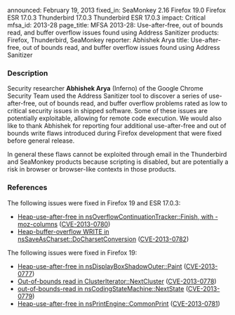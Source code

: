 announced: February 19, 2013
fixed_in: SeaMonkey 2.16
          Firefox 19.0
          Firefox ESR 17.0.3
          Thunderbird 17.0.3
          Thunderbird ESR 17.0.3
impact: Critical
mfsa_id: 2013-28
page_title: MFSA 2013-28: Use-after-free, out of bounds read, and buffer overflow issues found using Address Sanitizer
products: Firefox, Thunderbird, SeaMonkey
reporter: Abhishek Arya
title: Use-after-free, out of bounds read, and buffer overflow issues found using Address Sanitizer

<h3>Description</h3>

<p>Security researcher <strong>Abhishek Arya</strong> (Inferno) of the Google
Chrome Security Team used the Address Sanitizer tool to discover a series of
use-after-free, out of bounds read, and buffer overflow problems rated as low to
critical security issues in shipped software. Some of these issues are
potentially exploitable, allowing for remote code execution. We would also like
to thank Abhishek for reporting four additional use-after-free and out of bounds
write flaws introduced during Firefox development that were fixed before general
release. 
</p>

<p class="note">In general these flaws cannot be exploited through email in the
Thunderbird and SeaMonkey products because scripting is disabled, but are
potentially a risk in browser or browser-like contexts in those products.</p>


<h3>References</h3>

<p>The following issues were fixed in Firefox 19 and ESR 17.0.3:</p>

<ul>
  <li><a href="https://bugzilla.mozilla.org/show_bug.cgi?id=812893">
      Heap-use-after-free in nsOverflowContinuationTracker::Finish, with
-moz-columns</a> (<a href="http://cve.mitre.org/cgi-bin/cvename.cgi?name=CVE-2013-0780" class="ex-ref">CVE-2013-0780</a>)</li>
  <li><a href="https://bugzilla.mozilla.org/show_bug.cgi?id=827070">
      Heap-buffer-overflow WRITE in nsSaveAsCharset::DoCharsetConversion</a> (<a href="http://cve.mitre.org/cgi-bin/cvename.cgi?name=CVE-2013-0782" class="ex-ref">CVE-2013-0782</a>)</li>
</ul>

<p>The following issues were fixed in Firefox 19:</p>

<ul>
  <li><a href="https://bugzilla.mozilla.org/show_bug.cgi?id=798691">
      Heap-use-after-free in nsDisplayBoxShadowOuter::Paint</a> (<a href="http://cve.mitre.org/cgi-bin/cvename.cgi?name=CVE-2013-0777" class="ex-ref">CVE-2013-0777</a>)</li>
  <li><a href="https://bugzilla.mozilla.org/show_bug.cgi?id=798867">
      Out-of-bounds read in ClusterIterator::NextCluster</a> (<a href="http://cve.mitre.org/cgi-bin/cvename.cgi?name=CVE-2013-0778" class="ex-ref">CVE-2013-0778</a>)</li>
  <li><a href="https://bugzilla.mozilla.org/show_bug.cgi?id=801330">
       out-of-bounds-read in nsCodingStateMachine::NextState</a> (<a href="http://cve.mitre.org/cgi-bin/cvename.cgi?name=CVE-2013-0779" class="ex-ref">CVE-2013-0779</a>)</li>
  <li><a href="https://bugzilla.mozilla.org/show_bug.cgi?id=821991">
      Heap-use-after-free in nsPrintEngine::CommonPrint</a> (<a href="http://cve.mitre.org/cgi-bin/cvename.cgi?name=CVE-2013-0781" class="ex-ref">CVE-2013-0781</a>)</li>
</ul>




